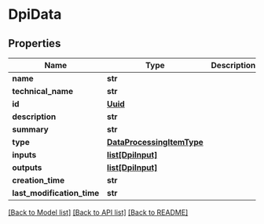 # DpiData

## Properties
Name | Type | Description | Notes
------------ | ------------- | ------------- | -------------
**name** | **str** |  | 
**technical_name** | **str** |  | 
**id** | [**Uuid**](Uuid.md) |  | 
**description** | **str** |  | 
**summary** | **str** |  | 
**type** | [**DataProcessingItemType**](DataProcessingItemType.md) |  | 
**inputs** | [**list[DpiInput]**](DpiInput.md) |  | 
**outputs** | [**list[DpiInput]**](DpiInput.md) |  | 
**creation_time** | **str** |  | 
**last_modification_time** | **str** |  | 

[[Back to Model list]](../README.md#documentation-for-models) [[Back to API list]](../README.md#documentation-for-api-endpoints) [[Back to README]](../README.md)

